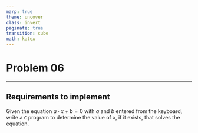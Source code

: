```yaml
---
marp: true
theme: uncover
class: invert
paginate: true
transition: cube
math: katex
---
```


# Problem 06

---

## Requirements to implement

Given the equation $a \cdot x + b = 0$ with $a$ and $b$ entered from the keyboard, write a `C` program to determine the value of $x$, if it exists, that solves the equation.
